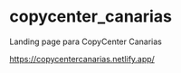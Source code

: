 # copycenter_canarias
Landing page para CopyCenter Canarias

https://copycentercanarias.netlify.app/

<p align="center" width="800">
   <img align="center" width="800" src="https://github.com/atomwhyred/copycenter_canarias/blob/main/CopyCenter%20Canarias_files/preview.png?raw=true />